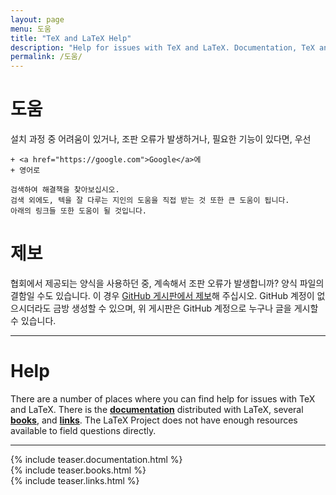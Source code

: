 ```yaml
---
layout: page
menu: 도움
title: "TeX and LaTeX Help"
description: "Help for issues with TeX and LaTeX. Documentation, TeX and LaTeX books, links to TeX and LaTeX forums, communities and question and answer websites."
permalink: /도움/
---
```

<div class="row">
  <div class="col cell1of2">
    <h1>도움</h1>
    설치 과정 중 어려움이 있거나, 조판 오류가 발생하거나, 필요한 기능이 있다면, 우선
    
    + <a href="https://google.com">Google</a>에 
    + 영어로
    
    검색하여 해결책을 찾아보십시오.
    검색 외에도, 텍을 잘 다루는 지인의 도움을 직접 받는 것 또한 큰 도움이 됩니다.
    아래의 링크들 또한 도움이 될 것입니다.
  </div>
  <div class="col cell1of2 news">
    <h1>제보</h1>
    협회에서 제공되는 양식을 사용하던 중, 계속해서 조판 오류가 발생합니까? 양식 파일의 결함일 수도 있습니다.
    이 경우 <a href="https://github.com/gshslatexintro/gshslatexintro/issues">GitHub 게시판에서 제보</a>해 주십시오.
    GitHub 계정이 없으시더라도 금방 생성할 수 있으며, 위 게시판은 GitHub 계정으로 누구나 글을 게시할 수 있습니다.
  </div>
</div>
<hr>

# Help

There are a number of places where you can find help for issues with TeX and LaTeX. There is the **[documentation]({{site.baseurl}}/help/documentation/)**  distributed with LaTeX, several **[books]({{site.baseurl}}/help/books/)**, and **[links]({{site.baseurl}}/help/links/)**. The LaTeX Project does not have enough resources available to field questions directly.

<hr>
<div class="row teaser">
  <section class="col cell1of3">{% include teaser.documentation.html %}</section>
  <section class="col cell1of3">{% include teaser.books.html %}</section>
  <section class="col cell1of3">{% include teaser.links.html %}</section>
</div>
